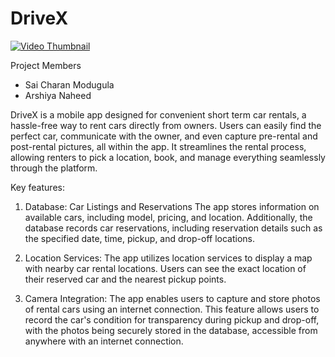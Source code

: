 # DriveX

[![Video Thumbnail](https://img.youtube.com/vi/KE-Db8T59Ok/0.jpg)](https://www.youtube.com/watch?v=KE-Db8T59Ok)

Project Members
  - Sai Charan Modugula
  - Arshiya Naheed

DriveX is a  mobile app designed for convenient short term car rentals, a hassle-free way to rent cars directly from owners. Users can easily find the perfect car, communicate with the owner, and even capture pre-rental and post-rental pictures, all within the app. It streamlines the rental process, allowing renters to pick a location, book, and manage
everything seamlessly through the platform.


Key features:

1. Database: Car Listings and Reservations
    The app stores information on available cars, including model, pricing, and location. Additionally, the database records car reservations, including reservation details such as the 
    specified date, time, pickup, and drop-off locations.

2. Location Services:
    The app utilizes location services to display a map with nearby car rental locations. Users can see the exact location of their reserved car and the nearest pickup points.

3. Camera Integration:
    The app enables users to capture and store photos of rental cars using an internet connection. This feature allows users to record the car's condition for transparency during 
    pickup and drop-off, with the photos being securely stored in the database, accessible from anywhere with an internet connection.
